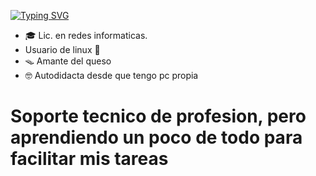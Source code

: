 [![Typing SVG](https://readme-typing-svg.herokuapp.com?font=M+PLUS+1+Code&size=30&duration=3000&pause=1000&background=242A2E&center=true&vCenter=true&width=500&height=60&lines=~%24+Linux+user%2C+waifu+lover+%E2%9D%A4%EF%B8%8F)](https://git.io/typing-svg)

- 🎓 Lic. en redes informaticas.
- Usuario de linux  
- 🪤 Amante del queso 
- 🤓 Autodidacta desde que tengo pc propia

# Soporte tecnico de profesion, pero aprendiendo un poco de todo para facilitar mis tareas
 
<!--
**taregon/taregon** is a ✨ _special_ ✨ repository because its `README.md` (this file) appears on your GitHub profile.
-->
